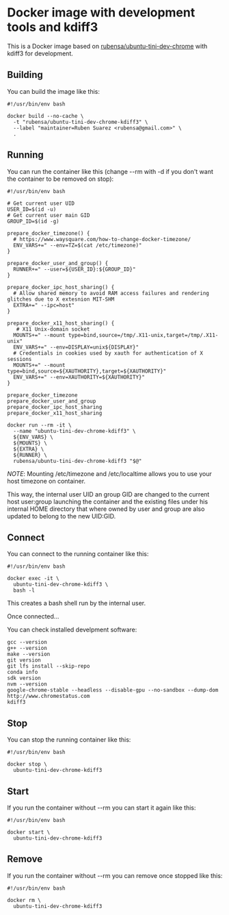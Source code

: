# Docker image with development tools and kdiff3

This is a Docker image based on [rubensa/ubuntu-tini-dev-chrome](https://github.com/rubensa/docker-ubuntu-tini-dev-chrome) with kdiff3 for development.

## Building

You can build the image like this:

```
#!/usr/bin/env bash

docker build --no-cache \
  -t "rubensa/ubuntu-tini-dev-chrome-kdiff3" \
  --label "maintainer=Ruben Suarez <rubensa@gmail.com>" \
  .
```

## Running

You can run the container like this (change --rm with -d if you don't want the container to be removed on stop):

```
#!/usr/bin/env bash

# Get current user UID
USER_ID=$(id -u)
# Get current user main GID
GROUP_ID=$(id -g)

prepare_docker_timezone() {
  # https://www.waysquare.com/how-to-change-docker-timezone/
  ENV_VARS+=" --env=TZ=$(cat /etc/timezone)"
}

prepare_docker_user_and_group() {
  RUNNER+=" --user=${USER_ID}:${GROUP_ID}"
}

prepare_docker_ipc_host_sharing() {
  # Allow shared memory to avoid RAM access failures and rendering glitches due to X extesnion MIT-SHM
  EXTRA+=" --ipc=host"
}

prepare_docker_x11_host_sharing() {
   # X11 Unix-domain socket
  MOUNTS+=" --mount type=bind,source=/tmp/.X11-unix,target=/tmp/.X11-unix"
  ENV_VARS+=" --env=DISPLAY=unix${DISPLAY}"
  # Credentials in cookies used by xauth for authentication of X sessions
  MOUNTS+=" --mount type=bind,source=${XAUTHORITY},target=${XAUTHORITY}"
  ENV_VARS+=" --env=XAUTHORITY=${XAUTHORITY}"
}

prepare_docker_timezone
prepare_docker_user_and_group
prepare_docker_ipc_host_sharing
prepare_docker_x11_host_sharing

docker run --rm -it \
  --name "ubuntu-tini-dev-chrome-kdiff3" \
  ${ENV_VARS} \
  ${MOUNTS} \
  ${EXTRA} \
  ${RUNNER} \
  rubensa/ubuntu-tini-dev-chrome-kdiff3 "$@"
```

*NOTE*: Mounting /etc/timezone and /etc/localtime allows you to use your host timezone on container.

This way, the internal user UID an group GID are changed to the current host user:group launching the container and the existing files under his internal HOME directory that where owned by user and group are also updated to belong to the new UID:GID.

## Connect

You can connect to the running container like this:

```
#!/usr/bin/env bash

docker exec -it \
  ubuntu-tini-dev-chrome-kdiff3 \
  bash -l
```

This creates a bash shell run by the internal user.

Once connected...

You can check installed develpment software:

```
gcc --version
g++ --version
make --version
git version
git lfs install --skip-repo
conda info
sdk version
nvm --version
google-chrome-stable --headless --disable-gpu --no-sandbox --dump-dom http://www.chromestatus.com
kdiff3
```

## Stop

You can stop the running container like this:

```
#!/usr/bin/env bash

docker stop \
  ubuntu-tini-dev-chrome-kdiff3
```

## Start

If you run the container without --rm you can start it again like this:

```
#!/usr/bin/env bash

docker start \
  ubuntu-tini-dev-chrome-kdiff3
```

## Remove

If you run the container without --rm you can remove once stopped like this:

```
#!/usr/bin/env bash

docker rm \
  ubuntu-tini-dev-chrome-kdiff3
```
